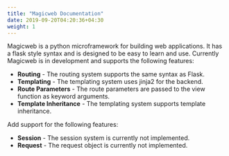 ```yaml
---
title: "Magicweb Documentation"
date: 2019-09-20T04:20:36+04:30
weight: 1
---
```


Magicweb is a python microframework for building web applications. It has a flask style syntax and is designed to be easy to learn and use. Currently Magicweb is in development and supports the following features:

* **Routing** - The routing system supports the same syntax as Flask.
* **Templating** - The templating system uses jinja2 for the backend.
* **Route Parameters** - The route parameters are passed to the view function as keyword arguments.
* **Template Inheritance** - The templating system supports template inheritance.

Add support for the following features:

* **Session** - The session system is currently not implemented.
* **Request** - The request object is currently not implemented.
